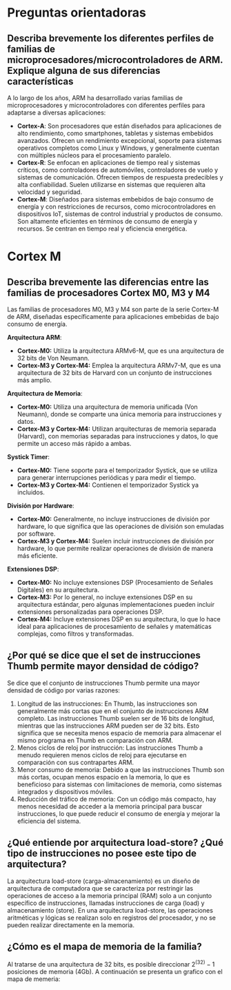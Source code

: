 # Preguntas orientadoras

## Describa brevemente los diferentes perfiles de familias de microprocesadores/microcontroladores de ARM. Explique alguna de sus diferencias características
A lo largo de los años, ARM ha desarrollado varias familias de microprocesadores y microcontroladores con diferentes perfiles para adaptarse a diversas aplicaciones:
- **Cortex-A**: Son procesadores que están diseñados para aplicaciones de alto rendimiento, como smartphones, tabletas y sistemas embebidos avanzados. Ofrecen un rendimiento excepcional, soporte para sistemas operativos completos como Linux y Windows, y generalmente cuentan con múltiples núcleos para el procesamiento paralelo.
- **Cortex-R**: Se enfocan en aplicaciones de tiempo real y sistemas críticos, como controladores de automóviles, controladores de vuelo y sistemas de comunicación. Ofrecen tiempos de respuesta predecibles y alta confiabilidad. Suelen utilizarse en sistemas que requieren alta velocidad y seguridad.
- **Cortex-M**: Diseñados para sistemas embebidos de bajo consumo de energía y con restricciones de recursos, como microcontroladores en dispositivos IoT, sistemas de control industrial y productos de consumo. Son altamente eficientes en términos de consumo de energía y recursos. Se centran en tiempo real y eficiencia energética.

# Cortex M

## Describa brevemente las diferencias entre las familias de procesadores Cortex M0, M3 y M4

Las familias de procesadores M0, M3 y M4 son parte de la serie Cortex-M de ARM, diseñadas específicamente para aplicaciones embebidas de bajo consumo de energía.

**Arquitectura ARM**:
- **Cortex-M0:** Utiliza la arquitectura ARMv6-M, que es una arquitectura de 32 bits de Von Neumann.
- **Cortex-M3 y Cortex-M4:** Emplea la arquitectura ARMv7-M, que es una arquitectura de 32 bits de Harvard con un conjunto de instrucciones más amplio.

**Arquitectura de Memoria**:
- **Cortex-M0:** Utiliza una arquitectura de memoria unificada (Von Neumann), donde se comparte una única memoria para instrucciones y datos.
- **Cortex-M3 y Cortex-M4:** Utilizan arquitecturas de memoria separada (Harvard), con memorias separadas para instrucciones y datos, lo que permite un acceso más rápido a ambas.

**Systick Timer**:
- **Cortex-M0:** Tiene soporte para el temporizador Systick, que se utiliza para generar interrupciones periódicas y para medir el tiempo.
- **Cortex-M3 y Cortex-M4:** Contienen el temporizador Systick ya incluidos.

**División por Hardware**:
- **Cortex-M0:** Generalmente, no incluye instrucciones de división por hardware, lo que significa que las operaciones de división son emuladas por software.
- **Cortex-M3 y Cortex-M4:** Suelen incluir instrucciones de división por hardware, lo que permite realizar operaciones de división de manera más eficiente.

**Extensiones DSP**:
- **Cortex-M0:** No incluye extensiones DSP (Procesamiento de Señales Digitales) en su arquitectura.
- **Cortex-M3:** Por lo general, no incluye extensiones DSP en su arquitectura estándar, pero algunas implementaciones pueden incluir extensiones personalizadas para operaciones DSP.
- **Cortex-M4:** Incluye extensiones DSP en su arquitectura, lo que lo hace ideal para aplicaciones de procesamiento de señales y matemáticas complejas, como filtros y transformadas.

## ¿Por qué se dice que el set de instrucciones Thumb permite mayor densidad de código?
Se dice que el conjunto de instrucciones Thumb permite una mayor densidad de código por varias razones:
1. Longitud de las instrucciones: En Thumb, las instrucciones son generalmente más cortas que en el conjunto de instrucciones ARM completo. Las instrucciones Thumb suelen ser de 16 bits de longitud, mientras que las instrucciones ARM pueden ser de 32 bits. Esto significa que se necesita menos espacio de memoria para almacenar el mismo programa en Thumb en comparación con ARM.
2. Menos ciclos de reloj por instrucción: Las instrucciones Thumb a menudo requieren menos ciclos de reloj para ejecutarse en comparación con sus contrapartes ARM.
3. Menor consumo de memoria: Debido a que las instrucciones Thumb son más cortas, ocupan menos espacio en la memoria, lo que es beneficioso para sistemas con limitaciones de memoria, como sistemas integrados y dispositivos móviles.
4. Reducción del tráfico de memoria: Con un código más compacto, hay menos necesidad de acceder a la memoria principal para buscar instrucciones, lo que puede reducir el consumo de energía y mejorar la eficiencia del sistema.

## ¿Qué entiende por arquitectura load-store? ¿Qué tipo de instrucciones no posee este tipo de arquitectura?
La arquitectura load-store (carga-almacenamiento) es un diseño de arquitectura de computadora que se caracteriza por restringir las operaciones de acceso a la memoria principal (RAM) solo a un conjunto específico de instrucciones, llamadas instrucciones de carga (load) y almacenamiento (store). En una arquitectura load-store, las operaciones aritméticas y lógicas se realizan solo en registros del procesador, y no se pueden realizar directamente en la memoria.

## ¿Cómo es el mapa de memoria de la familia?

Al tratarse de una arquitectura de 32 bits, es posible direccionar $2^(32) - 1$ posiciones de memoria (4Gb). A continuación se presenta un grafico con el mapa de memeria:


[](/assets/memory-map.jpg)
